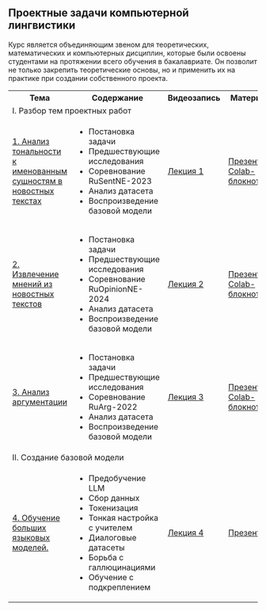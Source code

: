## Проектные задачи компьютерной лингвистики

Курс является объединяющим звеном для теоретических, математических и компьютерных дисциплин, которые были освоены студентами на протяжении всего обучения в бакалавриате. Он позволит не только закрепить теоретические основы, но и применить их на практике при создании собственного проекта.

<!DOCTYPE html>
<html>
<table>
  <tr>
    <th>Тема</th>
    <th>Содержание</th>
    <th>Видеозапись</th>
    <th>Материалы</th>
  </tr>
  <tr>
    <td colspan="4">I. Разбор тем проектных работ</td>
    </tr>
  <tr>
  <td><a href="https://github.com/Xeanst/project_course/tree/main/1_RuSentNE">1. Анализ тональности к именованным сущностям в новостных текстах</a></td>
      <td><ul>
  <li>Постановка задачи</li>
  <li>Предшествующие исследования</li>
  <li>Соревнование RuSentNE-2023</li>
  <li>Анализ датасета</li>
  <li>Воспроизведение базовой модели</li>
</ul>  </td>
    <td><a href="https://teach-in.ru/lecture/2025-04-09-Studenikina">Лекция 1</a></td>
    <td><a href="https://github.com/Xeanst/project_course/blob/main/1_RuSentNE/RuSentNE-2023.pdf">Презентация</a><br/>
      <a href="https://github.com/Xeanst/project_course/blob/main/1_RuSentNE/RuSentNE-2023.ipynb">Colab-блокнот</a></td>
   </tr>
    <tr>
  <td><a href="https://github.com/Xeanst/project_course/tree/main/2_RuOpinionNE">2. Извлечение мнений из новостных текстов</a></td>
      <td><ul>
  <li>Постановка задачи</li>
  <li>Предшествующие исследования</li>
  <li>Соревнование RuOpinionNE-2024</li>
  <li>Анализ датасета</li>
  <li>Воспроизведение базовой модели</li>
</ul>  </td>
    <td><a href="https://teach-in.ru/lecture/2025-04-11-Studenikina">Лекция 2</a></td>
    <td><a href="https://github.com/Xeanst/project_course/blob/main/2_RuOpinionNE/RuOpinionNE-2024.pdf">Презентация</a><br/>
      <a href="https://github.com/Xeanst/project_course/blob/main/2_RuOpinionNE/RuOpinionNE-2024.ipynb">Colab-блокнот</a></td>
   </tr>
  <tr>
  <td><a href="https://github.com/Xeanst/project_course/tree/main/3_RuArg">3. Анализ аргументации</a></td>
      <td><ul>
  <li>Постановка задачи</li>
  <li>Предшествующие исследования</li>
  <li>Соревнование RuArg-2022</li>
  <li>Анализ датасета</li>
  <li>Воспроизведение базовой модели</li>
</ul>  </td>
    <td><a href="https://teach-in.ru/lecture/2025-04-16-Studenikina">Лекция 3</a></td>
    <td><a href="https://github.com/Xeanst/project_course/blob/main/3_RuArg/RuArg-2022.pdf">Презентация</a><br/>
      <a href="https://github.com/Xeanst/project_course/blob/main/3_RuArg/RuArg-2022.ipynb">Colab-блокнот</a></td>
   </tr>
  <tr>
    <td colspan="4">II. Создание базовой модели</td>
    </tr>
   <tr>
  <td><a href="https://github.com/Xeanst/project_course/tree/main/3_RuArg">4. Обучение больших языковых моделей.</a></td>
      <td><ul>
  <li>Предобучение LLM</li>
  <li>Сбор данных</li>
  <li>Токенизация</li>
  <li>Тонкая настройка с учителем</li>
  <li>Диалоговые датасеты</li>
  <li>Борьба с галлюцинациями</li>
  <li>Обучение с подкреплением</li>
</ul>  </td>
    <td><a href="https://github.com/Xeanst/project_course/tree/main/4_LLM_training">Лекция 4</a></td>
    <td><a href="https://github.com/Xeanst/project_course/blob/main/4_LLM_training/LLM%20training%201.pdf">Презентация</a><br/>
   </tr>
</table>
</html>
